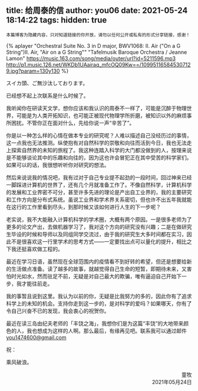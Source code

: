 title: 给周泰的信
author: you06
date: 2021-05-24 18:14:22
tags:
hidden: true
---
    本篇博客为隐藏内容，只对知道链接的你开放，请勿以任何公开或私有的形式分享链接，感谢！

{% aplayer
	"Orchestral Suite No. 3 in D major, BWV1068: II. Air (&quot;On a G String&quot;)II. Air, &quot;Air on a G String&quot;"
    "Tafelmusik Baroque Orchestra / Jeanne Lamon"
    https://music.163.com/song/media/outer/url?id=5211596.mp3
    http://p1.music.126.net/WKDb1UAairaq_mfcOQ09Kw==/109951165845307129.jpg?param=130y130
%}

スイカ頭、ご無沙汰しております。

已经想不起上次联系是什么时候了。

我听闻你在研读天文学，想你应该和我认识的周泰不一样了，可能是沉醉于物理世界，可能是为人类开拓知识，也可能正被现代物理学所折磨，被知识以外的麻烦事所困扰。不管你正在面对什么，先给你说一声“辛苦了”。

你是以一种怎么样的心情在做本专业的研究呢？人难以描述自己没经历过的事情，这一点我也无法推测。纵使抱有对自然科学的崇敬和向往而活到今日，我也无法走上探索自然界的未知的旅程了。我这种连踏入科学的大门都没做到的人，按理来说是不能够谈论其中的乐趣和向往的，因为这也许会冒犯正在其中受苦的科学家们。如果可以的话，我很想听听你对研究的想法。

然后来说说我的情况吧，我有过对于自己专业提不起劲的一段时间，回过神来已经一脚踩进计算机的世界了，还有几个月就准备工作了。不像自然科学，计算机科学的发展和工业界密不可分，甚至许多先进的理论是产出自工业界的，我的主要研究和工作方向是分布式系统。虽说工业界和学术界关系密切，但也许不出五年我就能在这行的工作里看到尽头，到那时候又该如何进行人生的下一步呢？

老实说，我不大能融入计算机科学的学术圈，大概有两个原因。一是很多老师为了更多的论文产出，去做机器学习了，我对这个方向的研究没有兴趣；二是在做研究生毕设的时候和导师以及同组同学交流过，由于我的研究生大多时间都在实习，因此不是很喜欢这一行里学术的思考方式——一定要找出点可以量化的提升，相比之下我还挺喜欢做工程的。

最近在学习日语，虽然现在全球范围内的疫情看不到好转的希望，但还是想要给新的生活做点准备。读了越多的故事，就越觉得自己生命的短暂，即期待未来，又害怕时光如水，然而驻足不前，无疑是对自己最大的欺骗，唯有逼迫自己开始下一步，我才能往前走。

我的事暂且说到这里。我认为以前的你，无疑是比我努力的多的，因此你有了追求科学上的未知的机会。支持你走到这一步的，是对科学的爱吗？如果哪天，你有了令自己兴奋不已的发现，我会衷心的祝贺你。

最近在读三岛由纪夫老师的「丰饶之海」，我想你们是为这篇“丰饶”的大地带来颜色的人，我也想成为这样的人啊。那么最后，有缘再见吧。联系我可以通过邮件 you1474600@gmail.com

祝：

乘风破浪。

<div style="text-align: right;">童牧</div>

<div style="text-align: right;">2021年05月24日</div>

